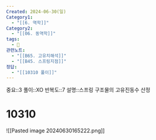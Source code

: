 ```yaml
---
Created: 2024-06-30(일)
Category1:
  - "[[6. 역학]]"
Category2:
  - "[[06. 동역학]]"
tags:
  - 🧮
관련노트:
  - "[[B65. 고유치해석]]"
  - "[[B45. 스프링지점]]"
정답:
  - "[[10310 풀이]]"
---
```

중요::3
풀이::XO
반복도::7
설명::스프링 구조물의 고유진동수 산정
#  10310

![[Pasted image 20240630165222.png]]